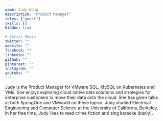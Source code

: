 ```yaml
---
name: Judy Wang
description: "Product Manager"
roles: ["guest"]
skills: []
hidden: true

# Social Media
twitter: ""
website: ""
facebook: ""
linkedin: ""
github: ""
pinterest: ""
instagram: ""
youtube: ""
---
```

<!-- markdownlint-disable MD041-->
Judy is the Product Manager for VMware SQL, MySQL on Kubernetes and VMs. She enjoys exploring cloud native data solutions and strategies for enterprise customers to move their data onto the cloud. She has given talks at both SpringOne and VMworld on these topics. Judy studied Electrical Engineering and Computer Science at the University of California, Berkeley. In her free time, Judy likes to read crime fiction and sing karaoke (badly).

<!--more-->
